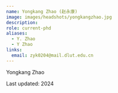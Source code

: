 ```yaml
---
name: Yongkang Zhao (赵永康)
image: images/headshots/yongkangzhao.jpg
description:
role: current-phd
aliases:
  - Y. Zhao
  - Y Zhao
links:
  email: zyk0204@mail.dlut.edu.cn
---
```


Yongkang Zhao

Last updated: 2024

